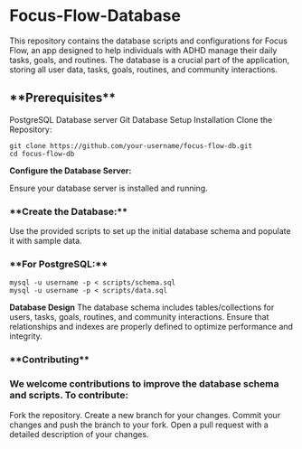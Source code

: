 # Focus-Flow-Database

This repository contains the database scripts and configurations for Focus Flow, an app designed to help individuals with ADHD manage their daily tasks, goals, and routines. The database is a crucial part of the application, storing all user data, tasks, goals, routines, and community interactions.

<h2>**Prerequisites**</h2>
    PostgreSQL Database server 
    Git
    Database Setup
    Installation
Clone the Repository:

    git clone https://github.com/your-username/focus-flow-db.git
    cd focus-flow-db


**Configure the Database Server:**

Ensure your database server is installed and running.



<h3>**Create the Database:**</h3>

Use the provided scripts to set up the initial database schema and populate it with sample data.

<h3>**For PostgreSQL:**</h3>



    mysql -u username -p < scripts/schema.sql
    mysql -u username -p < scripts/data.sql



**Database Design**
The database schema includes tables/collections for users, tasks, goals, routines, and community interactions.
Ensure that relationships and indexes are properly defined to optimize performance and integrity.

<h3>**Contributing**</h3>

<h3>We welcome contributions to improve the database schema and scripts. To contribute:</h3>

Fork the repository.
Create a new branch for your changes.
Commit your changes and push the branch to your fork.
Open a pull request with a detailed description of your changes.
